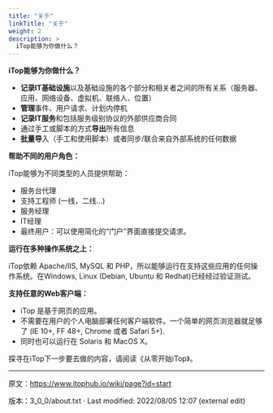 ```yaml
---
title: "关于"
linkTitle: "关于"
weight: 2
description: >
  iTop能够为你做什么？
---
```


**iTop能够为你做什么？**

* **记录IT基础设施**以及基础设施的各个部分和相关者之间的所有关系（服务器、应用、网络设备、虚拟机、联络人、位置）
* **管理**事件、用户请求、计划内停机
* **记录IT服务**和包括服务级别协议的外部供应商合同
* 通过手工或脚本的方式**导出**所有信息
* **批量导**入（手工和使用脚本）或者同步/联合来自外部系统的任何数据


**帮助不同的用户角色：**

iTop能够为不同类型的人员提供帮助：
* 服务台代理
* 支持工程师 (一线，二线...)
* 服务经理
* IT经理
* 最终用户：可以使用简化的“门户”界面直接提交请求。


**运行在多种操作系统之上：**

iTop依赖 Apache/IIS, MySQL 和 PHP，所以能够运行在支持这些应用的任何操作系统。在Windows, Linux (Debian, Ubuntu 和 Redhat)已经经过验证测试。

**支持任意的Web客户端：**
* iTop 是基于网页的应用。
* 不需要在用户的个人电脑部署任何客户端软件。一个简单的网页浏览器就足够了 (IE 10+, FF 48+, Chrome 或者 Safari 5+).
* 同时也可以运行在 Solaris 和 MacOS X。


探寻在iTop下一步要去做的内容，请阅读《从零开始iTop》。


---
原文：<https://www.itophub.io/wiki/page?id=start>

版本：3_0_0/about.txt · Last modified: 2022/08/05 12:07 (external edit)


